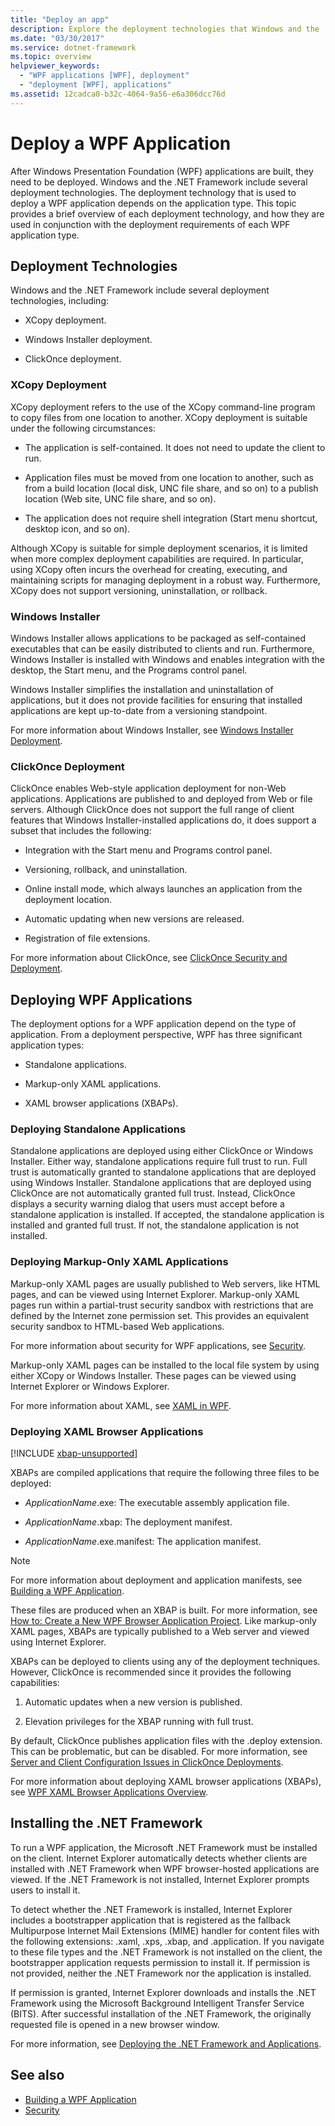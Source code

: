 ```yaml
---
title: "Deploy an app"
description: Explore the deployment technologies that Windows and the .NET Framework use for Windows Presentation Foundation (WPF) applications.
ms.date: "03/30/2017"
ms.service: dotnet-framework
ms.topic: overview
helpviewer_keywords: 
  - "WPF applications [WPF], deployment"
  - "deployment [WPF], applications"
ms.assetid: 12cadca0-b32c-4064-9a56-e6a306dcc76d
---
```

# Deploy a WPF Application

After Windows Presentation Foundation (WPF) applications are built, they need to be deployed. Windows and the .NET Framework include several deployment technologies. The deployment technology that is used to deploy a WPF application depends on the application type. This topic provides a brief overview of each deployment technology, and how they are used in conjunction with the deployment requirements of each WPF application type.

<a name="Deployment_Technologies"></a>

## Deployment Technologies  

 Windows and the .NET Framework include several deployment technologies, including:  
  
- XCopy deployment.  
  
- Windows Installer deployment.  
  
- ClickOnce deployment.  
  
<a name="XCopy_Deployment"></a>

### XCopy Deployment  

 XCopy deployment refers to the use of the XCopy command-line program to copy files from one location to another. XCopy deployment is suitable under the following circumstances:  
  
- The application is self-contained. It does not need to update the client to run.  
  
- Application files must be moved from one location to another, such as from a build location (local disk, UNC file share, and so on) to a publish location (Web site, UNC file share, and so on).  
  
- The application does not require shell integration (Start menu shortcut, desktop icon, and so on).  
  
 Although XCopy is suitable for simple deployment scenarios, it is limited when more complex deployment capabilities are required. In particular, using XCopy often incurs the overhead for creating, executing, and maintaining scripts for managing deployment in a robust way. Furthermore, XCopy does not support versioning, uninstallation, or rollback.  
  
<a name="Windows_Installer"></a>

### Windows Installer  

 Windows Installer allows applications to be packaged as self-contained executables that can be easily distributed to clients and run. Furthermore, Windows Installer is installed with Windows and enables integration with the desktop, the Start menu, and the Programs control panel.  
  
 Windows Installer simplifies the installation and uninstallation of applications, but it does not provide facilities for ensuring that installed applications are kept up-to-date from a versioning standpoint.  
  
 For more information about Windows Installer, see [Windows Installer Deployment](/visualstudio/deployment/deploying-applications-services-and-components#create-an-installer-package-windows-desktop).
  
<a name="ClickOnce_Deployment"></a>

### ClickOnce Deployment  

 ClickOnce enables Web-style application deployment for non-Web applications. Applications are published to and deployed from Web or file servers. Although ClickOnce does not support the full range of client features that Windows Installer-installed applications do, it does support a subset that includes the following:  
  
- Integration with the Start menu and Programs control panel.  
  
- Versioning, rollback, and uninstallation.  
  
- Online install mode, which always launches an application from the deployment location.  
  
- Automatic updating when new versions are released.  
  
- Registration of file extensions.  
  
 For more information about ClickOnce, see [ClickOnce Security and Deployment](/visualstudio/deployment/clickonce-security-and-deployment).  
  
<a name="Deploying_WPF_Applications"></a>

## Deploying WPF Applications  

 The deployment options for a WPF application depend on the type of application. From a deployment perspective, WPF has three significant application types:  
  
- Standalone applications.  
  
- Markup-only XAML applications.  
  
- XAML browser applications (XBAPs).  
  
<a name="Deploying_Standalone_Applications"></a>

### Deploying Standalone Applications  

 Standalone applications are deployed using either ClickOnce or Windows Installer. Either way, standalone applications require full trust to run. Full trust is automatically granted to standalone applications that are deployed using Windows Installer. Standalone applications that are deployed using ClickOnce are not automatically granted full trust. Instead, ClickOnce displays a security warning dialog that users must accept before a standalone application is installed. If accepted, the standalone application is installed and granted full trust. If not, the standalone application is not installed.  
  
<a name="Deploying_Markup_Only_XAML_Applications"></a>

### Deploying Markup-Only XAML Applications  

 Markup-only XAML pages are usually published to Web servers, like HTML pages, and can be viewed using Internet Explorer. Markup-only XAML pages run within a partial-trust security sandbox with restrictions that are defined by the Internet zone permission set. This provides an equivalent security sandbox to HTML-based Web applications.  
  
 For more information about security for WPF applications, see [Security](../security-wpf.md).  
  
 Markup-only XAML pages can be installed to the local file system by using either XCopy or Windows Installer. These pages can be viewed using Internet Explorer or Windows Explorer.  
  
 For more information about XAML, see [XAML in WPF](/dotnet/desktop/wpf/xaml/index).  
  
<a name="Deploying_XAML_Browser_Applications"></a>

### Deploying XAML Browser Applications  

[!INCLUDE [xbap-unsupported](~/wpf/includes/xbap-unsupported.md)]

 XBAPs are compiled applications that require the following three files to be deployed:  
  
- *ApplicationName*.exe: The executable assembly application file.  
  
- *ApplicationName*.xbap: The deployment manifest.  
  
- *ApplicationName*.exe.manifest: The application manifest.  
  
> [!NOTE]
> For more information about deployment and application manifests, see [Building a WPF Application](building-a-wpf-application-wpf.md).  
  
 These files are produced when an XBAP is built. For more information, see [How to: Create a New WPF Browser Application Project](/previous-versions/visualstudio/visual-studio-2010/bb628663(v=vs.100)). Like markup-only XAML pages, XBAPs are typically published to a Web server and viewed using Internet Explorer.  
  
 XBAPs can be deployed to clients using any of the deployment techniques. However, ClickOnce is recommended since it provides the following capabilities:  
  
1. Automatic updates when a new version is published.  
  
2. Elevation privileges for the XBAP running with full trust.  
  
 By default, ClickOnce publishes application files with the .deploy extension. This can be problematic, but can be disabled. For more information, see [Server and Client Configuration Issues in ClickOnce Deployments](/visualstudio/deployment/server-and-client-configuration-issues-in-clickonce-deployments).  
  
 For more information about deploying XAML browser applications (XBAPs), see [WPF XAML Browser Applications Overview](wpf-xaml-browser-applications-overview.md).  
  
<a name="Installing__NET_Framework_3_0"></a>

## Installing the .NET Framework  

 To run a WPF application, the Microsoft .NET Framework must be installed on the client. Internet Explorer automatically detects whether clients are installed with .NET Framework when WPF browser-hosted applications are viewed. If the .NET Framework is not installed, Internet Explorer prompts users to install it.  
  
 To detect whether the .NET Framework is installed, Internet Explorer includes a bootstrapper application that is registered as the fallback Multipurpose Internet Mail Extensions (MIME) handler for content files with the following extensions: .xaml, .xps, .xbap, and .application. If you navigate to these file types and the .NET Framework is not installed on the client, the bootstrapper application requests permission to install it. If permission is not provided, neither the .NET Framework nor the application is installed.  
  
 If permission is granted, Internet Explorer downloads and installs the .NET Framework using the Microsoft Background Intelligent Transfer Service (BITS). After successful installation of the .NET Framework, the originally requested file is opened in a new browser window.  
  
 For more information, see [Deploying the .NET Framework and Applications](/dotnet/framework/deployment/index).  
  
## See also

- [Building a WPF Application](building-a-wpf-application-wpf.md)
- [Security](../security-wpf.md)
